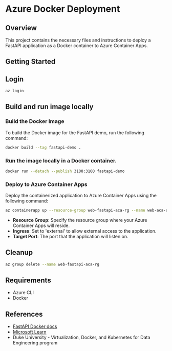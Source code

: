# Azure Docker Deployment

## Overview

This project contains the necessary files and instructions to deploy a FastAPI application as a Docker container to Azure Container Apps.

## Getting Started

## Login

```bash
az login
```

## Build and run image locally

### Build the Docker Image

To build the Docker image for the FastAPI demo, run the following command:

```bash
docker build --tag fastapi-demo .
```

### Run the image locally in a Docker container.

```bash
docker run --detach --publish 3100:3100 fastapi-demo
```

### Deploy to Azure Container Apps

Deploy the containerized application to Azure Container Apps using the following command:

```bash
az containerapp up --resource-group web-fastapi-aca-rg --name web-aca-app --ingress external --target-port 3100 --source .
```

- **Resource Group**: Specify the resource group where your Azure Container Apps will reside.
- **Ingress**: Set to 'external' to allow external access to the application.
- **Target Port**: The port that the application will listen on.

## Cleanup

```bash
az group delete --name web-fastapi-aca-rg
```

## Requirements

- Azure CLI
- Docker
  
## References

* [FastAPI Docker docs](https://github.com/tiangolo/uvicorn-gunicorn-fastapi-docker)
* [Microsoft Learn](https://learn.microsoft.com/en-us/azure/developer/python/tutorial-containerize-simple-web-app?tabs=web-app-fastapi)
* Duke University - Virtualization, Docker, and Kubernetes for Data Engineering program
